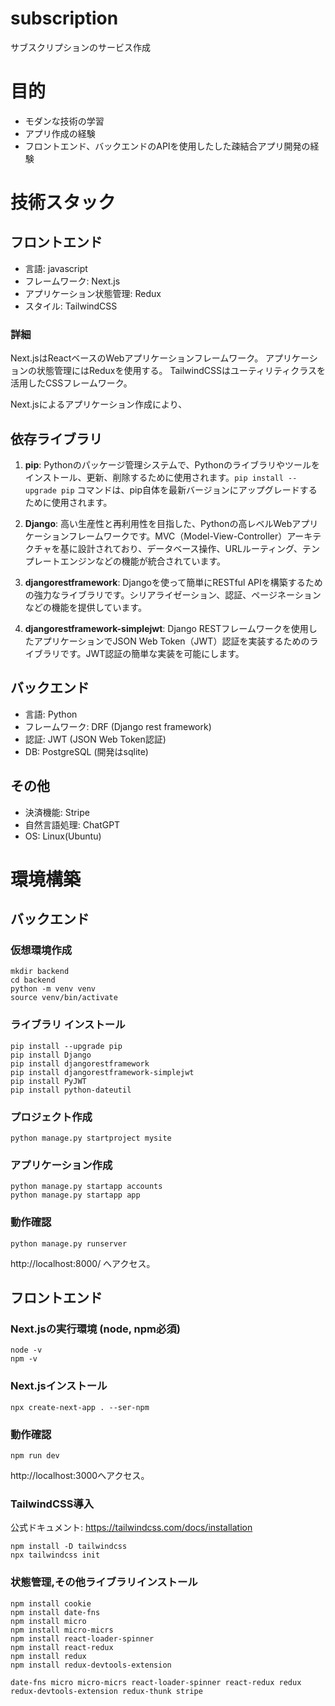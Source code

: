 # subscription
サブスクリプションのサービス作成

# 目的
* モダンな技術の学習
* アプリ作成の経験
* フロントエンド、バックエンドのAPIを使用したした疎結合アプリ開発の経験

# 技術スタック
## フロントエンド
* 言語: javascript
* フレームワーク: Next.js
* アプリケーション状態管理: Redux
* スタイル: TailwindCSS

### 詳細
Next.jsはReactベースのWebアプリケーションフレームワーク。
アプリケーションの状態管理にはReduxを使用する。
TailwindCSSはユーティリティクラスを活用したCSSフレームワーク。

Next.jsによるアプリケーション作成により、

## 依存ライブラリ

1. **pip**: Pythonのパッケージ管理システムで、Pythonのライブラリやツールをインストール、更新、削除するために使用されます。`pip install --upgrade pip` コマンドは、pip自体を最新バージョンにアップグレードするために使用されます。

2. **Django**: 高い生産性と再利用性を目指した、Pythonの高レベルWebアプリケーションフレームワークです。MVC（Model-View-Controller）アーキテクチャを基に設計されており、データベース操作、URLルーティング、テンプレートエンジンなどの機能が統合されています。

3. **djangorestframework**: Djangoを使って簡単にRESTful APIを構築するための強力なライブラリです。シリアライゼーション、認証、ページネーションなどの機能を提供しています。

4. **djangorestframework-simplejwt**: Django RESTフレームワークを使用したアプリケーションでJSON Web Token（JWT）認証を実装するためのライブラリです。JWT認証の簡単な実装を可能にします。


## バックエンド
* 言語: Python
* フレームワーク: DRF (Django rest framework)
* 認証: JWT (JSON Web Token認証)
* DB: PostgreSQL (開発はsqlite)

## その他
* 決済機能: Stripe  
* 自然言語処理: ChatGPT
* OS: Linux(Ubuntu)


# 環境構築
## バックエンド
### 仮想環境作成
```
mkdir backend
cd backend
python -m venv venv 
source venv/bin/activate
```

### ライブラリ インストール 
```
pip install --upgrade pip 
pip install Django 
pip install djangorestframework
pip install djangorestframework-simplejwt
pip install PyJWT
pip install python-dateutil 
```

### プロジェクト作成
```
python manage.py startproject mysite
```

### アプリケーション作成
```
python manage.py startapp accounts
python manage.py startapp app
```

### 動作確認
```
python manage.py runserver
```
http://localhost:8000/ へアクセス。


## フロントエンド
### Next.jsの実行環境 (node, npm必須)
```
node -v
npm -v
```

### Next.jsインストール
```
npx create-next-app . --ser-npm
```

### 動作確認
```
npm run dev
```
http://localhost:3000へアクセス。

### TailwindCSS導入
公式ドキュメント: https://tailwindcss.com/docs/installation
```
npm install -D tailwindcss
npx tailwindcss init
```

### 状態管理,その他ライブラリインストール
```
npm install cookie 
npm install date-fns
npm install micro
npm install micro-micrs 
npm install react-loader-spinner
npm install react-redux
npm install redux
npm install redux-devtools-extension

date-fns micro micro-micrs react-loader-spinner react-redux redux redux-devtools-extension redux-thunk stripe
```